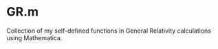 # GR.m

Collection of my self-defined functions in General Relativity calculations using Mathematica.
